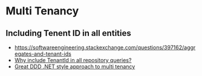 # Multi Tenancy

## Including Tenent ID in all entities

- https://softwareengineering.stackexchange.com/questions/397162/aggregates-and-tenant-ids
- [Why include TenantId in all repository queries?](https://stackoverflow.com/questions/61312596/implementing-domain-driven-design-why-include-tenantid-in-all-repository-querie)
- [Great DDD .NET style approach to multi tenancy](https://blog.jacobsdata.com/2020/09/25/scaffold-your-clean-ddd-web-application-part-3-persistence-tenancy-and-the-data-model)

